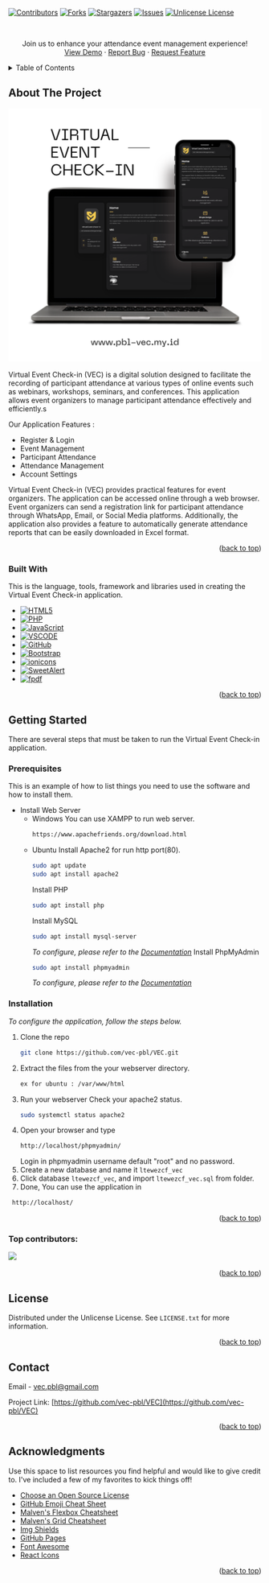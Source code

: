 <!-- Improved compatibility of back to top link: See: https://github.com/othneildrew/Best-README-Template/pull/73 -->

<a id="readme-top"></a>

<!--
*** Thanks for checking out the Best-README-Template. If you have a suggestion
*** that would make this better, please fork the repo and create a pull request
*** or simply open an issue with the tag "enhancement".
*** Don't forget to give the project a star!
*** Thanks again! Now go create something AMAZING! :D
-->

<!-- PROJECT SHIELDS -->
<!--
*** I'm using markdown "reference style" links for readability.
*** Reference links are enclosed in brackets [ ] instead of parentheses ( ).
*** See the bottom of this document for the declaration of the reference variables
*** for contributors-url, forks-url, etc. This is an optional, concise syntax you may use.
*** https://www.markdownguide.org/basic-syntax/#reference-style-links
-->

[![Contributors][contributors-shield]][contributors-url]
[![Forks][forks-shield]][forks-url]
[![Stargazers][stars-shield]][stars-url]
[![Issues][issues-shield]][issues-url]
[![Unlicense License][license-shield]][license-url]

<!-- PROJECT LOGO -->
<br />
<div align="center">
  <p align="center">
    Join us to enhance your attendance event management experience!
    <br />
    <a href="#">View Demo</a>
    ·
    <a href="mailto:vec.pbl@gmail.com">Report Bug</a>
    ·
    <a href="mailto:vec.pbl@gmail.com">Request Feature</a>
  </p>
</div>

<!-- TABLE OF CONTENTS -->
<details>
  <summary>Table of Contents</summary>
  <ol>
    <li>
      <a href="#about-the-project">About The Project</a>
      <ul>
        <li><a href="#built-with">Built With</a></li>
      </ul>
    </li>
    <li>
      <a href="#getting-started">Getting Started</a>
      <ul>
        <li><a href="#prerequisites">Prerequisites</a></li>
        <li><a href="#installation">Installation</a></li>
      </ul>
    </li>
    <li><a href="#license">License</a></li>
    <li><a href="#contact">Contact</a></li>
    <li><a href="#acknowledgments">Acknowledgments</a></li>
  </ol>
</details>

<!-- ABOUT THE PROJECT -->

## About The Project

[![Product Name Screen Shot][product-screenshot]](https://pbl-vec.my.id)

Virtual Event Check-in (VEC) is a digital solution designed to facilitate the recording of participant attendance at various types of online events such as webinars, workshops, seminars, and conferences. This application allows event organizers to manage participant attendance effectively and efficiently.s

Our Application Features :

- Register & Login
- Event Management
- Participant Attendance
- Attendance Management
- Account Settings

Virtual Event Check-in (VEC) provides practical features for event organizers. The application can be accessed online through a web browser. Event organizers can send a registration link for participant attendance through WhatsApp, Email, or Social Media platforms. Additionally, the application also provides a feature to automatically generate attendance reports that can be easily downloaded in Excel format.

<p align="right">(<a href="#readme-top">back to top</a>)</p>

### Built With

This is the language, tools, framework and libraries used in creating the Virtual Event Check-in application.

- [![HTML5][HTML5-shield]][HTML5-url]
- [![PHP][PHP-shield]][PHP-url]
- [![JavaScript][JavaScript-shield]][JavaScript-url]
- [![VSCODE][VSCODE.com]][VSCODE.url]
- [![GitHub][GitHub-shield]][GitHub-url]
- [![Bootstrap][Bootstrap.com]][Bootstrap-url]
- [![ionicons][ionicon-shield]][ionicon-url]
- [![SweetAlert][sweetalert-shield]][sweetalert-url]
- [![fpdf][fpdf-shield]][fpdf-url]

<p align="right">(<a href="#readme-top">back to top</a>)</p>

<!-- GETTING STARTED -->

## Getting Started

There are several steps that must be taken to run the Virtual Event Check-in application.

### Prerequisites

This is an example of how to list things you need to use the software and how to install them.

- Install Web Server
  - Windows
    You can use XAMPP to run web server.
    ```sh
    https://www.apachefriends.org/download.html
    ```
  - Ubuntu
    Install Apache2 for run http port(80).
    ```sh
    sudo apt update
    sudo apt install apache2
    ```
    Install PHP
    ```sh
    sudo apt install php
    ```
    Install MySQL
    ```sh
    sudo apt install mysql-server
    ```
    _To configure, please refer to the [Documentation](https://ubuntu.com/server/docs/install-and-configure-a-mysql-server)_
    Install PhpMyAdmin
    ```sh
    sudo apt install phpmyadmin
    ```
    _To configure, please refer to the [Documentation](https://ubuntu.com/server/docs/how-to-install-and-configure-phpmyadmin)_

### Installation

_To configure the application, follow the steps below._

1. Clone the repo
   ```sh
   git clone https://github.com/vec-pbl/VEC.git
   ```
2. Extract the files from the your webserver directory.
   ```sh
   ex for ubuntu : /var/www/html
   ```
3. Run your webserver
   Check your apache2 status.
   ```sh
   sudo systemctl status apache2
   ```
4. Open your browser and type
   ```sh
   http://localhost/phpmyadmin/
   ```
   Login in phpmyadmin username default "root" and no password.
5. Create a new database and name it `ltewezcf_vec`
6. Click database `ltewezcf_vec`, and import `ltewezcf_vec.sql` from folder.
7. Done, You can use the application in
  ```sh
   http://localhost/
   ```

<p align="right">(<a href="#readme-top">back to top</a>)</p>

<!-- CONTRIBUTING -->

### Top contributors:

<a href="https://github.com/vec-pbl/VEC/graphs/contributors">
  <img src="https://contrib.rocks/image?repo=vec-pbl/VEC" />
</a>

<p align="right">(<a href="#readme-top">back to top</a>)</p>

<!-- LICENSE -->

## License

Distributed under the Unlicense License. See `LICENSE.txt` for more information.

<p align="right">(<a href="#readme-top">back to top</a>)</p>

<!-- CONTACT -->

## Contact

Email - vec.pbl@gmail.com

Project Link: [https://github.com/vec-pbl/VEC](https://github.com/vec-pbl/VEC)

<p align="right">(<a href="#readme-top">back to top</a>)</p>

<!-- ACKNOWLEDGMENTS -->

## Acknowledgments

Use this space to list resources you find helpful and would like to give credit to. I've included a few of my favorites to kick things off!

- [Choose an Open Source License](https://choosealicense.com)
- [GitHub Emoji Cheat Sheet](https://www.webpagefx.com/tools/emoji-cheat-sheet)
- [Malven's Flexbox Cheatsheet](https://flexbox.malven.co/)
- [Malven's Grid Cheatsheet](https://grid.malven.co/)
- [Img Shields](https://shields.io)
- [GitHub Pages](https://pages.github.com)
- [Font Awesome](https://fontawesome.com)
- [React Icons](https://react-icons.github.io/react-icons/search)

<p align="right">(<a href="#readme-top">back to top</a>)</p>

<!-- MARKDOWN LINKS & IMAGES -->
<!-- https://www.markdownguide.org/basic-syntax/#reference-style-links -->

[contributors-shield]: https://img.shields.io/github/contributors/vec-pbl/VEC.svg?style=for-the-badge
[contributors-url]: https://github.com/vec-pbl/VEC/graphs/contributors
[forks-shield]: https://img.shields.io/github/forks/vec-pbl/VEC.svg?style=for-the-badge
[forks-url]: https://github.com/vec-pbl/VEC/network/members
[stars-shield]: https://img.shields.io/github/stars/vec-pbl/VEC.svg?style=for-the-badge
[stars-url]: https://github.com/vec-pbl/VEC/stargazers
[issues-shield]: https://img.shields.io/github/issues/vec-pbl/VEC.svg?style=for-the-badge
[issues-url]: https://github.com/vec-pbl/VEC/issues
[license-shield]: https://img.shields.io/github/license/vec-pbl/VEC.svg?style=for-the-badge
[license-url]: https://pbl-vec.my.id/LICENSE
[linkedin-shield]: https://img.shields.io/badge/-LinkedIn-black.svg?style=for-the-badge&logo=linkedin&colorB=555
[linkedin-url]: https://linkedin.com/in/othneildrew
[product-screenshot]: assets/img/readme.png
[Bootstrap.com]: https://img.shields.io/badge/Bootstrap-563D7C?style=for-the-badge&logo=bootstrap&logoColor=white
[Bootstrap-url]: https://getbootstrap.com
[VSCODE.com]: https://img.shields.io/badge/VSCode-0078D4?style=for-the-badge&logo=visual%20studio%20code&logoColor=white
[VSCODE.url]: https://code.visualstudio.com/
[JavaScript-shield]: https://img.shields.io/badge/JavaScript-323330?style=for-the-badge&logo=javascript&logoColor=F7DF1E
[JavaScript-url]: https://www.javascript.com/
[PHP-shield]: https://img.shields.io/badge/PHP-777BB4?style=for-the-badge&logo=php&logoColor=white
[PHP-url]: https://www.php.net/
[GitHub-shield]: https://img.shields.io/badge/GitHub-100000?style=for-the-badge&logo=github&logoColor=white
[GitHub-url]: https://github.com/
[HTML5-shield]: https://img.shields.io/badge/HTML5-E34F26?style=for-the-badge&logo=html5&logoColor=white
[HTML5-url]: https://www.google.com/search?q=html&sca_esv=35aa2c76c27153e3&sxsrf=ADLYWIJHY-u2SSY7sARXtFKmLnKxgk88nw%3A1734520066865&ei=Aq1iZ6K7NO_CjuMPmoK4mAk&ved=0ahUKEwiixMPjlrGKAxVvoWMGHRoBDpMQ4dUDCBA&uact=5&oq=html&gs_lp=Egxnd3Mtd2l6LXNlcnAiBGh0bWwyChAjGIAEGCcYigUyCBAAGIAEGLEDMggQABiABBixAzILEAAYgAQYsQMYgwEyBRAAGIAEMgoQABiABBhDGIoFMgoQABiABBhDGIoFMgoQABiABBhDGIoFMgUQABiABDIFEAAYgARI8wRQuQJYuQJwAXgBkAEAmAFeoAFeqgEBMbgBA8gBAPgBAZgCAqACZ8ICChAAGLADGNYEGEfCAg0QABiABBiwAxhDGIoFmAMAiAYBkAYKkgcBMqAHtgU&sclient=gws-wiz-serp
[ionicon-shield]: https://img.shields.io/badge/Ionicons-3880FF?style=for-the-badge&logo=ionic&logoColor=white
[ionicon-url]: https://ionic.io/ionicons
[sweetalert-shield]: https://img.shields.io/badge/SweetAlert2-3880FF?style=for-the-badge
[sweetalert-url]: https://sweetalert2.github.io/
[fpdf-shield]: https://img.shields.io/badge/FPDF-3880FF?style=for-the-badge
[fpdf-url]: https://www.fpdf.org/
